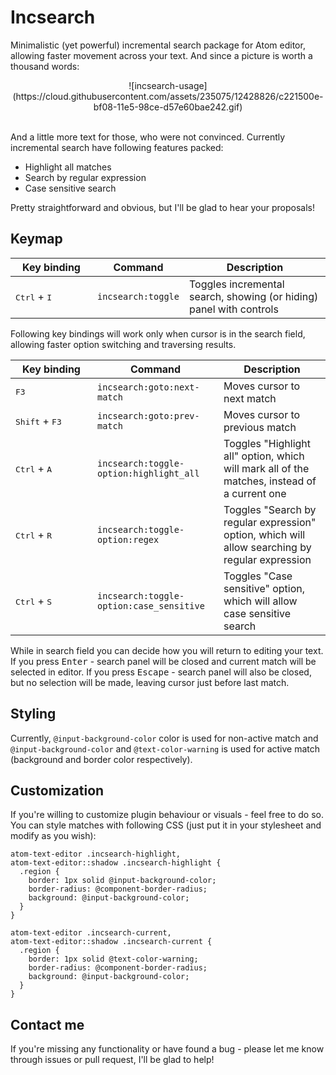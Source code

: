 # Incsearch

Minimalistic (yet powerful) incremental search package for Atom editor, allowing faster movement across your text. And since a picture is worth a thousand words:

<div style="text-align: center;">
  ![incsearch-usage](https://cloud.githubusercontent.com/assets/235075/12428826/c221500e-bf08-11e5-98ce-d57e60bae242.gif)
</div>
<br/>

And a little more text for those, who were not convinced. Currently incremental search have following features packed:

* Highlight all matches
* Search by regular expression
* Case sensitive search

Pretty straightforward and obvious, but I'll be glad to hear your proposals!

## Keymap

| Key binding | Command | Description |
|-------------|---------|-------------|
| <div style="width: 115px"><kbd>Ctrl</kbd> + <kbd>I</kbd></div> | `incsearch:toggle` | Toggles incremental search, showing (or hiding) panel with controls |

Following key bindings will work only when cursor is in the search field, allowing faster option switching and traversing results.

| Key binding | Command | Description |
|-------------|---------|-------------|
| <div style="width: 115px"><kbd>F3</kbd></div> | `incsearch:goto:next-match` | Moves cursor to next match |
| <div style="width: 115px"><kbd>Shift</kbd> + <kbd>F3</kbd></div> | `incsearch:goto:prev-match` | Moves cursor to previous match |
| <div style="width: 115px"><kbd>Ctrl</kbd> + <kbd>A</kbd></div> | `incsearch:toggle-option:highlight_all` | Toggles "Highlight all" option, which will mark all of the matches, instead of a current one |
| <div style="width: 115px"><kbd>Ctrl</kbd> + <kbd>R</kbd></div> | `incsearch:toggle-option:regex` | Toggles "Search by regular expression" option, which will allow searching by regular expression |
| <div style="width: 115px"><kbd>Ctrl</kbd> + <kbd>S</kbd></div> | `incsearch:toggle-option:case_sensitive` | Toggles "Case sensitive" option, which will allow case sensitive search |

While in search field you can decide how you will return to editing your text. If you press <kbd>Enter</kbd> - search panel will be closed and current match will be selected in editor. If you press <kbd>Escape</kbd> - search panel will also be closed, but no selection will be made, leaving cursor just before last match.

## Styling

Currently, `@input-background-color` color is used for non-active match and `@input-background-color` and `@text-color-warning` is used for active match (background and border color respectively).

## Customization

If you're willing to customize plugin behaviour or visuals - feel free to do so. You can style matches with following CSS (just put it in your stylesheet and modify as you wish):

```LESS
atom-text-editor .incsearch-highlight,
atom-text-editor::shadow .incsearch-highlight {
  .region {
    border: 1px solid @input-background-color;
    border-radius: @component-border-radius;
    background: @input-background-color;
  }
}

atom-text-editor .incsearch-current,
atom-text-editor::shadow .incsearch-current {
  .region {
    border: 1px solid @text-color-warning;
    border-radius: @component-border-radius;
    background: @input-background-color;
  }
}
```

## Contact me

If you're missing any functionality or have found a bug - please let me know through issues or pull request, I'll be glad to help!
